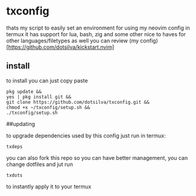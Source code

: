# txconfig

thats my script to easily set an environment for using my neovim config in termux
it has support for lua, bash, zig and some other nice to haves for other languages/filetypes as well
you can review (my config)[https://github.com/dotsilva/kickstart.nvim]

## install

to install you can just copy paste

```
pkg update &&
yes | pkg install git &&
git clone https://github.com/dotsilva/txconfig.git &&
chmod +x ~/txconfig/setup.sh &&
./txconfig/setup.sh
```

##updating

to upgrade dependencies used by this config just run in termux:

```
txdeps
```

you can also fork this repo so you can have better management,
you can change dotfiles and jut run

```
txdots
```

to instantly apply it to your termux

